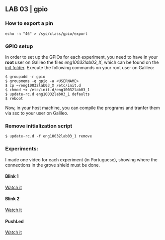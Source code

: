## LAB 03 | gpio

### How to export a pin
```
echo -n "46" > /sys/class/gpio/export
```

### GPIO setup

In order to set up the GPIOs for each experiment, you need to have in your **root** user on Galileo the files *eng10032lab03_X*, which can be found on the [init folder](/init_d/).
Execute the following commands on your root user on Galileo:

```
$ groupadd -r gpio
$ groupmems -g gpio -a <USERNAME>
$ cp ~/eng10032lab03_X /etc/init.d
$ chmod +x /etc/init.d/eng10032lab03_1
$ update-rc.d eng10032lab03_1 defaults
$ reboot
```

Now, in your host machine, you can compile the programs and tranfer them via ssc to your user on Galileo.


### Remove initialization script
```
$ update-rc.d -f eng10032lab03_1 remove
```

### Experiments:

I made one video for each experiment (in Portuguese), showing where the connections in the grove shield must be done.

#### Blink 1
[Watch it](https://photos.app.goo.gl/JNhgDj2h1eUfeixD9)

#### Blink 2
[Watch it](https://photos.app.goo.gl/vs3gyEePPLcp3at69)

#### PushLed
[Watch it](https://photos.app.goo.gl/kgsEjibv3W74WaVr8)

